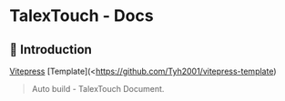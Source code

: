 # TalexTouch - Docs

## 💬 Introduction

[Vitepress](https://vitepress.vuejs.org) [Template](<https://github.com/Tyh2001/vitepress-template)

> Auto build - TalexTouch Document.
